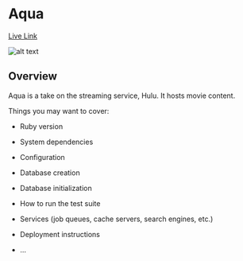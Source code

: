 # Aqua

[Live Link](http://aqua-app.herokuapp.com/#/)

![alt text](https://aqua-app-dev.s3-us-west-1.amazonaws.com/Screen+Shot+2020-06-11+at+11.40.52+AM.png "ScreenShot")

## Overview

Aqua is a take on the streaming service, Hulu. It hosts movie content.

Things you may want to cover:

* Ruby version

* System dependencies

* Configuration

* Database creation

* Database initialization

* How to run the test suite

* Services (job queues, cache servers, search engines, etc.)

* Deployment instructions

* ...
